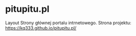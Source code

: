 # pitupitu.pl
Layout Strony głównej portalu intrnetowego.
Strona projektu: https://kq333.github.io/pitupitu.pl/
